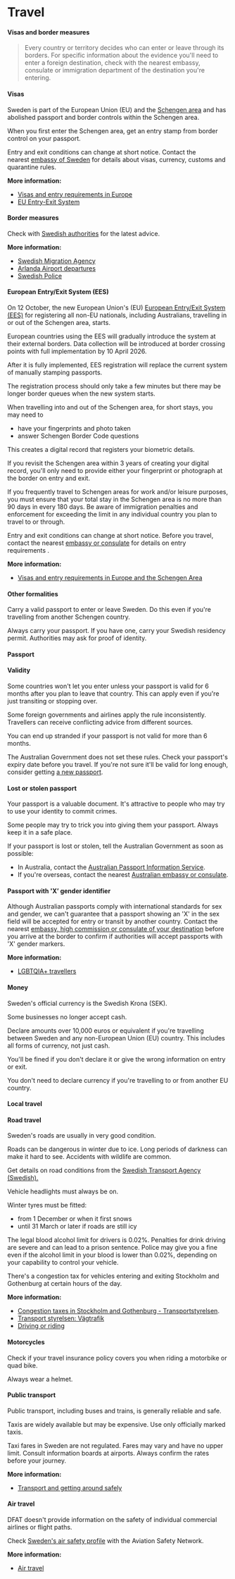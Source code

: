 # Travel

#### Visas and border measures

> Every country or territory decides who can enter or leave through its borders. For specific information about the evidence you'll need to enter a foreign destination, check with the nearest embassy, consulate or immigration department of the destination you're entering.

#### Visas

Sweden is part of the European Union (EU) and the [Schengen area](/before-you-go/basics/visas-and-entry-requirements-europe-and-schengen-area "Visas and entry requirements in Europe and the Schengen Area") and has abolished passport and border controls within the Schengen area.

When you first enter the Schengen area, get an entry stamp from border control on your passport.

Entry and exit conditions can change at short notice. Contact the nearest [embassy of Sweden](https://protocol.dfat.gov.au/Public/Missions/190) for details about visas, currency, customs and quarantine rules.

**More information:**

* [Visas and entry requirements in Europe](https://www.smartraveller.gov.au/before-you-go/the-basics/schengen#:~:text=The%20EES%20is%20a%20digital,will%20no%20longer%20be%20stamped.)
* [EU Entry-Exit System](https://home-affairs.ec.europa.eu/policies/schengen-borders-and-visa/smart-borders/entry-exit-system_en)

#### Border measures

Check with [Swedish authorities](https://polisen.se/en/laws-and-regulations/travel-to-and-stay-in-sweden/) for the latest advice.

**More information:**

* [Swedish Migration Agency](https://www.migrationsverket.se/English/Private-individuals.html)
* [Arlanda Airport departures](https://www.swedavia.com/arlanda/departures#/)
* [Swedish Police](https://polisen.se/en/)

#### European Entry/Exit System (EES)

On 12 October, the new European Union's (EU) [European Entry/Exit System (EES)](https://travel-europe.europa.eu/en/ees) for registering all non-EU nationals, including Australians, travelling in or out of the Schengen area, starts.

European countries using the EES will gradually introduce the system at their external borders. Data collection will be introduced at border crossing points with full implementation by 10 April 2026.

After it is fully implemented, EES registration will replace the current system of manually stamping passports. ​

The registration process should only take a few minutes but there may be longer border queues when the new system starts.

When travelling into and out of the Schengen area, for short stays, you may need to 

* have your fingerprints and photo taken
* answer Schengen Border Code questions

This creates a digital record that registers your biometric details.

If you revisit the Schengen area within 3 years of creating your digital record, you'll only need to provide either your fingerprint or photograph at the border on entry and exit.

If you frequently travel to Schengen areas for work and/or leisure purposes, you must ensure that your total stay in the Schengen area is no more than 90 days in every 180 days. Be aware of immigration penalties and enforcement for exceeding the limit in any individual country you plan to travel to or through.

Entry and exit conditions can change at short notice. Before you travel, contact the nearest [embassy or consulate](https://protocol.dfat.gov.au/Public/Missions/23) for details on entry requirements .

**More information:**

* [Visas and entry requirements in Europe and the Schengen Area](/node/424)

#### Other formalities

Carry a valid passport to enter or leave Sweden. Do this even if you're travelling from another Schengen country.

Always carry your passport. If you have one, carry your Swedish residency permit. Authorities may ask for proof of identity.

#### Passport

#### Validity

Some countries won't let you enter unless your passport is valid for 6 months after you plan to leave that country. This can apply even if you're just transiting or stopping over.

Some foreign governments and airlines apply the rule inconsistently. Travellers can receive conflicting advice from different sources.

You can end up stranded if your passport is not valid for more than 6 months.

The Australian Government does not set these rules. Check your passport's expiry date before you travel. If you're not sure it'll be valid for long enough, consider getting [a new passport](https://www.passports.gov.au/).

#### Lost or stolen passport

Your passport is a valuable document. It's attractive to people who may try to use your identity to commit crimes.

Some people may try to trick you into giving them your passport. Always keep it in a safe place.

If your passport is lost or stolen, tell the Australian Government as soon as possible:

* In Australia, contact the [Australian Passport Information Service](https://www.passports.gov.au/contact-us).
* If you're overseas, contact the nearest [Australian embassy or consulate](http://dfat.gov.au/about-us/our-locations/missions/Pages/our-embassies-and-consulates-overseas.aspx).

#### Passport with 'X’ gender identifier

Although Australian passports comply with international standards for sex and gender, we can't guarantee that a passport showing an 'X' in the sex field will be accepted for entry or transit by another country. Contact the nearest [embassy, high commission or consulate of your destination](https://protocol.dfat.gov.au/Public/MissionsInAustralia) before you arrive at the border to confirm if authorities will accept passports with 'X' gender markers.

**More information:**

* [LGBTQIA+ travellers](/before-you-go/who-you-are/LGBTQIA "Advice for LGBTQIA+ travellers")

#### Money

Sweden's official currency is the Swedish Krona (SEK).

Some businesses no longer accept cash.

Declare amounts over 10,000 euros or equivalent if you're travelling between Sweden and any non-European Union (EU) country. This includes all forms of currency, not just cash.

You'll be fined if you don't declare it or give the wrong information on entry or exit.

You don't need to declare currency if you're travelling to or from another EU country.

#### Local travel

#### Road travel

Sweden's roads are usually in very good condition.

Roads can be dangerous in winter due to ice. Long periods of darkness can make it hard to see. Accidents with wildlife are common.

Get details on road conditions from the [Swedish Transport Agency (Swedish).](https://www.transportstyrelsen.se/sv/vagtrafik/)

Vehicle headlights must always be on.

Winter tyres must be fitted:

* from 1 December or when it first snows
* until 31 March or later if roads are still icy

The legal blood alcohol limit for drivers is 0.02%. Penalties for drink driving are severe and can lead to a prison sentence. Police may give you a fine even if the alcohol limit in your blood is lower than 0.02%, depending on your capability to control your vehicle.

There's a congestion tax for vehicles entering and exiting Stockholm and Gothenburg at certain hours of the day.

**More information:**

* [Congestion taxes in Stockholm and Gothenburg - Transportstyrelsen](https://www.transportstyrelsen.se/en/road/road-tolls/Congestion-taxes-in-Stockholm-and-Goteborg/).
* [Transport styrelsen: Vägtrafik](https://www.transportstyrelsen.se/en/road/)
* [Driving or riding](/before-you-go/getting-around/road-safety "Road safety")

#### Motorcycles

Check if your travel insurance policy covers you when riding a motorbike or quad bike.

Always wear a helmet.

#### Public transport

Public transport, including buses and trains, is generally reliable and safe.

Taxis are widely available but may be expensive. Use only officially marked taxis.

Taxi fares in Sweden are not regulated. Fares may vary and have no upper limit. Consult information boards at airports. Always confirm the rates before your journey.

**More information:**

* [Transport and getting around safely](/before-you-go/getting-around "Getting around")

#### Air travel

DFAT doesn't provide information on the safety of individual commercial airlines or flight paths.

Check [Sweden's air safety profile](http://aviation-safety.net/database/country/country.php?id=SE) with the Aviation Safety Network.

**More information:**

* [Air travel](/before-you-go/getting-around/air-travel "Travelling by air")